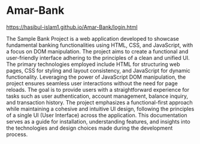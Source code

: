 # Amar-Bank
https://hasibul-islam1.github.io/Amar-Bank/login.html



The Sample Bank Project is a web application developed to showcase fundamental banking functionalities using HTML, CSS, and JavaScript, with a focus on DOM manipulation. The project aims to create a functional and user-friendly interface adhering to the principles of a clean and unified UI. The primary technologies employed include HTML for structuring web pages, CSS for styling and layout consistency, and JavaScript for dynamic functionality. Leveraging the power of JavaScript DOM manipulation, the project ensures seamless user interactions without the need for page reloads. The goal is to provide users with a straightforward experience for tasks such as user authentication, account management, balance inquiry, and transaction history. The project emphasizes a functional-first approach while maintaining a cohesive and intuitive UI design, following the principles of a single UI (User Interface) across the application. This documentation serves as a guide for installation, understanding features, and insights into the technologies and design choices made during the development process.
